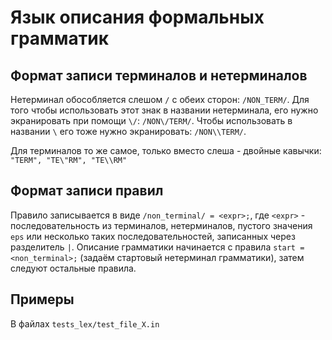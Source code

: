 # Язык описания формальных грамматик

## Формат записи терминалов и нетерминалов 

Нетерминал обособляется слешом `/` с обеих сторон: `/NON_TERM/`. 
Для того чтобы использовать этот знак в названии нетерминала,
его нужно экранировать при помощи `\/`: `/NON\/TERM/`. 
Чтобы использовать в названии ` \ ` его тоже нужно экранировать: `/NON\\TERM/`.

Для терминалов то же самое, только вместо слеша - двойные кавычки: `"TERM", "TE\"RM", "TE\\RM"`

## Формат записи правил

Правило записывается в виде `/non_terminal/ = <expr>;`, где 
`<expr>` - последовательность из терминалов, нетерминалов, пустого значения `eps`
или несколько таких последовательностей, записанных через разделитель `|`.
Описание грамматики начинается с правила  `start = <non_terminal>;` 
(задаём стартовый нетерминал грамматики), затем следуют остальные правила.

## Примеры

В файлах `tests_lex/test_file_X.in`
